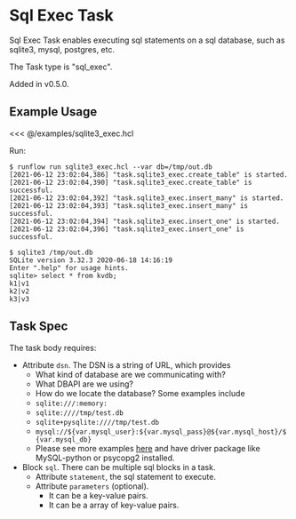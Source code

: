 # Sql Exec Task

Sql Exec Task enables executing sql statements on a sql database, such as sqlite3, mysql, postgres, etc.

The Task type is "sql_exec".

Added in v0.5.0.

## Example Usage

<<< @/examples/sqlite3_exec.hcl

Run:

```
$ runflow run sqlite3_exec.hcl --var db=/tmp/out.db
[2021-06-12 23:02:04,386] "task.sqlite3_exec.create_table" is started.
[2021-06-12 23:02:04,390] "task.sqlite3_exec.create_table" is successful.
[2021-06-12 23:02:04,392] "task.sqlite3_exec.insert_many" is started.
[2021-06-12 23:02:04,393] "task.sqlite3_exec.insert_many" is successful.
[2021-06-12 23:02:04,394] "task.sqlite3_exec.insert_one" is started.
[2021-06-12 23:02:04,396] "task.sqlite3_exec.insert_one" is successful.

$ sqlite3 /tmp/out.db
SQLite version 3.32.3 2020-06-18 14:16:19
Enter ".help" for usage hints.
sqlite> select * from kvdb;
k1|v1
k2|v2
k3|v3
```

## Task Spec

The task body requires:

* Attribute `dsn`. The DSN is a string of URL, which provides
  * What kind of database are we communicating with?
  * What DBAPI are we using?
  * How do we locate the database?
  Some examples include
  * `sqlite:///:memory:`
  * `sqlite:////tmp/test.db`
  * `sqlite+pysqlite:////tmp/test.db`
  * `mysql://${var.mysql_user}:${var.mysql_pass}@${var.mysql_host}/${var.mysql_db}`
  * Please see more examples [here](https://docs.sqlalchemy.org/en/14/core/engines.html) and have driver package like MySQL-python or psycopg2 installed.
* Block `sql`. There can be multiple sql blocks in a task.
  * Attribute `statement`, the sql statement to execute.
  * Attribute `parameters` (optional).
    * It can be a key-value pairs.
    * It can be a array of key-value pairs.
